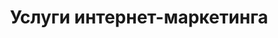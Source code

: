 ---
title: Услуги интернет-маркетинга
description: Мы помогаем нашим клиентам получить трафик и конвертировать его в продажи. И делаем это хорошо.
---
